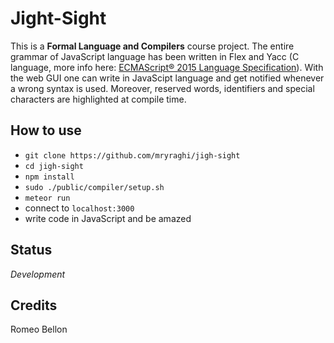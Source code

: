 # Jight-Sight

This is a **Formal Language and Compilers** course project.
The entire grammar of JavaScript language has been written in Flex and Yacc (C language, more info here: [ECMAScript® 2015 Language Specification](http://www.ecma-international.org/ecma-262/6.0/)).
With the web GUI one can write in JavaScipt language and get notified whenever a wrong syntax is used. Moreover, reserved words, identifiers and special characters are highlighted at compile time.


## How to use
- `git clone https://github.com/mryraghi/jigh-sight`
- `cd jigh-sight`
- `npm install`
- `sudo ./public/compiler/setup.sh`
- `meteor run`
- connect to `localhost:3000`
- write code in JavaScript and be amazed

## Status
_Development_

## Credits
Romeo Bellon